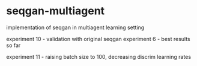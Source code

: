 # seqgan-multiagent
implementation of seqgan in multiagent learning setting

experiment 10 - validation with original seqgan
experiment 6 - best results so far

experiment 11 - raising batch size to 100, decreasing discrim learning rates